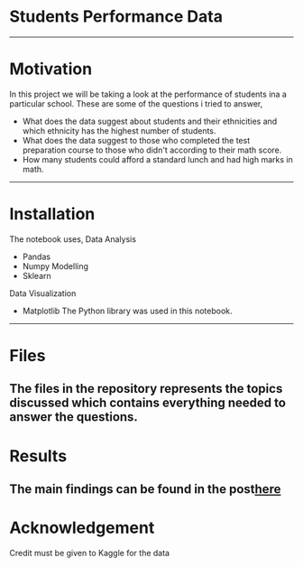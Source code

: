 # Students Performance Data
---

# Motivation
In this project we will be taking a look at the performance of students ina a particular school.
These are some of the questions i tried to answer,
- What does the data suggest about students and their ethnicities and which ethnicity has the highest number of students.
- What does the data suggest to those who completed the test preparation course to those who didn't according to their math score.
- How many students could afford a standard lunch and had high marks in math.
---

# Installation
The notebook uses, 
Data Analysis
- Pandas
- Numpy
Modelling
- Sklearn

Data Visualization
- Matplotlib
The Python library was used in this notebook.
---

# Files
The files in the repository represents the topics discussed which contains everything needed to answer the questions.
---

# Results 
The main findings can be found in the post[here](https://medium.com/p/f64c60a20624/edit)
---

# Acknowledgement
Credit must be given to Kaggle for the data
